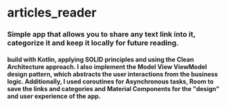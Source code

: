 # articles_reader

### Simple app that allows you to share any text link into it, categorize it and keep it locally for future reading.

#### build with __Kotlin__, applying **SOLID** principles and using the **Clean Architecture** approach. I also implement the **Model View ViewModel** design pattern, which abstracts the user interactions from the business logic. Additionally, I used **coroutines** for Asynchronous tasks, **Room** to save the links and categories and **Material Components** for the "design" and user experience of the app.
